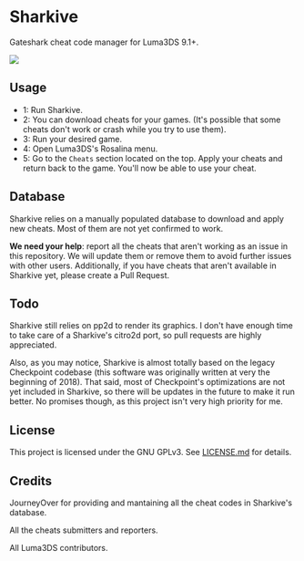 # Sharkive

Gateshark cheat code manager for Luma3DS 9.1+.

![](https://i.imgur.com/RYyVRJw.png)

## Usage

* 1: Run Sharkive.
* 2: You can download cheats for your games. (It's possible that some cheats don't work or crash while you try to use them).
* 3: Run your desired game.
* 4: Open Luma3DS's Rosalina menu.
* 5: Go to the `Cheats` section located on the top. Apply your cheats and return back to the game. You'll now be able to use your cheat.

## Database

Sharkive relies on a manually populated database to download and apply new cheats. Most of them are not yet confirmed to work.

**We need your help**: report all the cheats that aren't working as an issue in this repository. We will update them or remove them to avoid further issues with other users. Additionally, if you have cheats that aren't available in Sharkive yet, please create a Pull Request.

## Todo

Sharkive still relies on pp2d to render its graphics. I don't have enough time to take care of a Sharkive's citro2d port, so pull requests are highly appreciated.

Also, as you may notice, Sharkive is almost totally based on the legacy Checkpoint codebase (this software was originally written at very the beginning of 2018). That said, most of Checkpoint's optimizations are not yet included in Sharkive, so there will be updates in the future to make it run better. No promises though, as this project isn't very high priority for me.

## License

This project is licensed under the GNU GPLv3. See [LICENSE.md](https://github.com/BernardoGiordano/Sharkive/blob/master/LICENSE) for details.

## Credits

JourneyOver for providing and mantaining all the cheat codes in Sharkive's database.

All the cheats submitters and reporters.

All Luma3DS contributors.